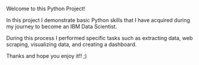 Welcome to this Python Project!  

In this project I demonstrate basic Python skills that I have acquired during my journey to become an IBM Data Scientist.

During this process I performed specific tasks such as extracting data, web scraping, visualizing data, and creating a dashboard. 

Thanks and hope you enjoy it!! ;)
